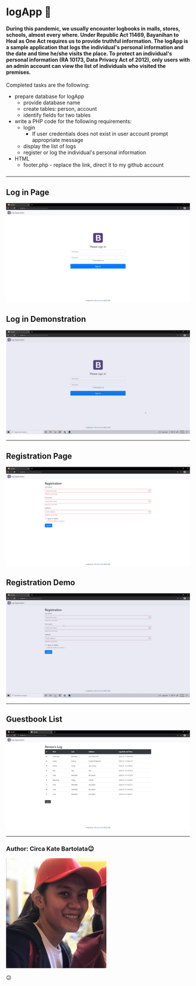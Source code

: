 # logApp :bookmark_tabs:



#### During this pandemic, we usually encounter logbooks in malls, stores, schools, almost every where. Under Republic Act 11469, Bayanihan to Heal as One Act requires us to provide truthful information. The **logApp** is a sample application that logs the individual's personal information and the date and time he/she visits the place. To protect an individual's personal information (RA 10173, Data Privacy Act of 2012), only users with an admin account can view the list of individuals who visited the premises. 

Completed tasks are the following:

* prepare database for logApp
  * provide database name
  * create tables: person, account
  * identify fields for two tables
* write a PHP code for the following requirements:
  * login
    * If user credentials does not exist in user account prompt appropriate message
  * display the list of logs
  * register or log the individual's personal information
* HTML
  * footer.php - replace the link, direct it to my github account
  ###


---


## Log in Page 
![login](logApp-Bartolata/../img&vid/Login.png)

## Log in Demonstration 
![login demo](logApp-Bartolata/../img&vid/login.gif)

---


## Registration Page
![Registration page](logApp-Bartolata/../img&vid/Registration.png)

## Registration Demo
![Registration Demo](logApp-Bartolata/../img&vid/registration.gif)

---


## Guestbook List
![guestlist](logApp-Bartolata/../img&vid/Guestbook-list.png)

---


### Author: Circa Kate Bartolata:wink:
<img src="logApp-Bartolata/../img&vid/author.jpg" width="275" height="300" alt="">

:wink:
